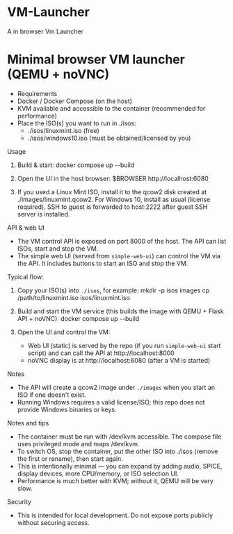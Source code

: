 # VM-Launcher
A in browser Vm Launcher 

Minimal browser VM launcher (QEMU + noVNC)
=========================================

- Requirements
- Docker / Docker Compose (on the host)
- KVM available and accessible to the container (recommended for performance)
- Place the ISO(s) you want to run in ./isos:
  - ./isos/linuxmint.iso  (free)
  - ./isos/windows10.iso  (must be obtained/licensed by you)

Usage
1. Build & start:
   docker compose up --build

2. Open the UI in the host browser:
   $BROWSER http://localhost:6080

3. If you used a Linux Mint ISO, install it to the qcow2 disk created at ./images/linuxmint.qcow2.
   For Windows 10, install as usual (license required). SSH to guest is forwarded to host:2222 after guest SSH server is installed.

API & web UI
- The VM control API is exposed on port 8000 of the host. The API can list ISOs, start and stop the VM.
- The simple web UI (served from `simple-web-ui`) can control the VM via the API. It includes buttons to start an ISO and stop the VM.

Typical flow:
1. Copy your ISO(s) into `./isos`, for example:
   mkdir -p isos images
   cp /path/to/linuxmint.iso isos/linuxmint.iso

2. Build and start the VM service (this builds the image with QEMU + Flask API + noVNC):
   docker compose up --build

3. Open the UI and control the VM:
   - Web UI (static) is served by the repo (if you run `simple-web-ui` start script) and can call the API at http://localhost:8000
   - noVNC display is at http://localhost:6080 (after a VM is started)

Notes
- The API will create a qcow2 image under `./images` when you start an ISO if one doesn't exist.
- Running Windows requires a valid license/ISO; this repo does not provide Windows binaries or keys.

Notes and tips
- The container must be run with /dev/kvm accessible. The compose file uses privileged mode and maps /dev/kvm.
- To switch OS, stop the container, put the other ISO into ./isos (remove the first or rename), then start again.
- This is intentionally minimal — you can expand by adding audio, SPICE, display devices, more CPU/memory, or ISO selection UI.
- Performance is much better with KVM; without it, QEMU will be very slow.

Security
- This is intended for local development. Do not expose ports publicly without securing access.
